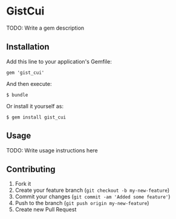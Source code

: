 # GistCui

TODO: Write a gem description

## Installation

Add this line to your application's Gemfile:

    gem 'gist_cui'

And then execute:

    $ bundle

Or install it yourself as:

    $ gem install gist_cui

## Usage

TODO: Write usage instructions here

## Contributing

1. Fork it
2. Create your feature branch (`git checkout -b my-new-feature`)
3. Commit your changes (`git commit -am 'Added some feature'`)
4. Push to the branch (`git push origin my-new-feature`)
5. Create new Pull Request
